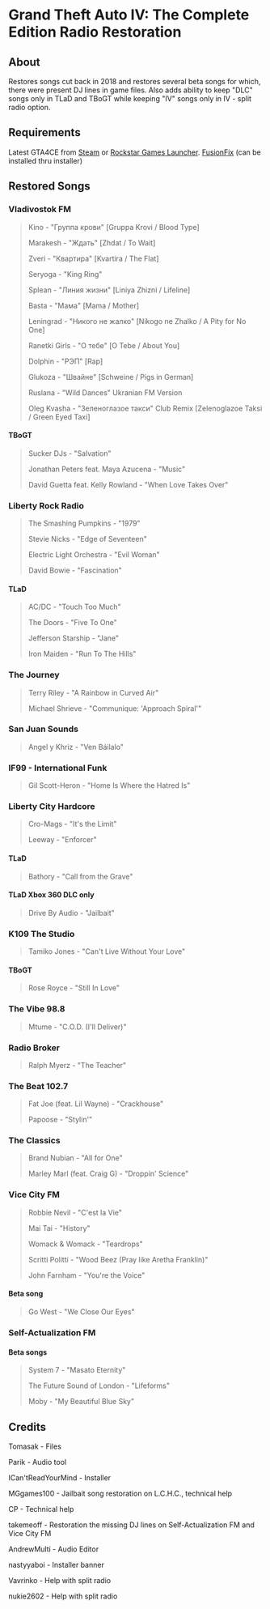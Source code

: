 # Grand Theft Auto IV: The Complete Edition Radio Restoration
## About
Restores songs cut back in 2018 and restores several beta songs for which, there were present DJ lines in game files. Also adds ability to keep "DLC" songs only in TLaD and TBoGT while keeping "IV" songs only in IV - split radio option.
## Requirements
Latest GTA4CE from [Steam](https://store.steampowered.com/app/12210/Grand_Theft_Auto_IV_The_Complete_Edition/) or [Rockstar Games Launcher](https://store.rockstargames.com/game/buy-grand-theft-auto-iv).
[FusionFix](https://github.com/ThirteenAG/GTAIV.EFLC.FusionFix) (can be installed thru installer)
## Restored Songs
### Vladivostok FM
>Kino - "Группа крови" [Gruppa Krovi / Blood Type]
>
>Marakesh - "Ждать" [Zhdat / To Wait]
>
>Zveri - "Квартира" [Kvartira / The Flat]
>
>Seryoga - "King Ring"
>
>Splean - "Линия жизни" [Liniya Zhizni / Lifeline]
>
>Basta - "Мама" [Mama / Mother]
>
>Leningrad - "Никого не жалко" [Nikogo ne Zhalko / A Pity for No One]
>
>Ranetki Girls - "О тебе" [O Tebe / About You]
>
>Dolphin - "РЭП" [Rap]
>
>Glukoza - "Швайне" [Schweine / Pigs in German]
>
>Ruslana - "Wild Dances" Ukranian FM Version
>
>Oleg Kvasha - "Зеленоглазое такси" Club Remix [Zelenoglazoe Taksi / Green Eyed Taxi]
#### TBoGT
>Sucker DJs - "Salvation"
>
>Jonathan Peters feat. Maya Azucena - "Music"
>
>David Guetta feat. Kelly Rowland - "When Love Takes Over"

### Liberty Rock Radio
>The Smashing Pumpkins - "1979"
>
>Stevie Nicks - "Edge of Seventeen"
>
>Electric Light Orchestra - "Evil Woman"
>
>David Bowie - "Fascination"
#### TLaD
>AC/DC - "Touch Too Much"
>
>The Doors - "Five To One"
>
>Jefferson Starship - "Jane"
>
>Iron Maiden - "Run To The Hills"

### The Journey
>Terry Riley - "A Rainbow in Curved Air"
>
>Michael Shrieve - "Communique: 'Approach Spiral'"

### San Juan Sounds
>Angel y Khriz - "Ven Báilalo"

### IF99 - International Funk
>Gil Scott-Heron - "Home Is Where the Hatred Is"

### Liberty City Hardcore
>Cro-Mags - "It's the Limit"
>
>Leeway - "Enforcer"
#### TLaD
>Bathory - "Call from the Grave"
#### TLaD Xbox 360 DLC only
>Drive By Audio - "Jailbait"

### K109 The Studio
>Tamiko Jones - "Can't Live Without Your Love"
#### TBoGT
>Rose Royce - "Still In Love"

### The Vibe 98.8
>Mtume - "C.O.D. (I'll Deliver)"

### Radio Broker
>Ralph Myerz - "The Teacher"

### The Beat 102.7
>Fat Joe (feat. Lil Wayne) - "Crackhouse"
>
>Papoose - "Stylin'"

### The Classics
>Brand Nubian - "All for One"
>
>Marley Marl (feat. Craig G) - "Droppin' Science"

### Vice City FM
>Robbie Nevil - "C'est la Vie"
>
>Mai Tai - "History" 
>
>Womack & Womack - "Teardrops"
>
>Scritti Politti - "Wood Beez (Pray like Aretha Franklin)"
>
>John Farnham - "You're the Voice"
#### Beta song
>Go West - "We Close Our Eyes"

### Self-Actualization FM
#### Beta songs
>System 7 - "Masato Eternity"
>
>The Future Sound of London - "Lifeforms"
>
>Moby - "My Beautiful Blue Sky"

## Credits
Tomasak - Files

Parik - Audio tool

ICan'tReadYourMind - Installer

MGgames100 - Jailbait song restoration on L.C.H.C., technical help

CP - Technical help

takemeoff - Restoration the missing DJ lines on Self-Actualization FM and Vice City FM

AndrewMulti - Audio Editor

nastyyaboi - Installer banner

Vavrinko - Help with split radio

nukie2602 - Help with split radio
